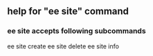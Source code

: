 ## help for "ee site" command

### ee site accepts following subcommands

ee site create
ee site delete
ee site info
